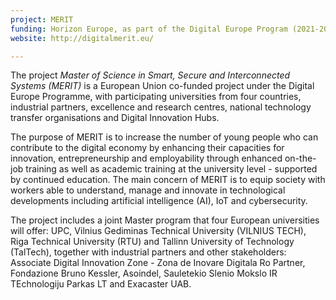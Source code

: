 ```yaml
---
project: MERIT
funding: Horizon Europe, as part of the Digital Europe Program (2021-2027)
website: http://digitalmerit.eu/

---
```

The project *Master of Science in Smart, Secure and Interconnected Systems (MERIT)* is a European Union co-funded project under the Digital Europe Programme, with participating universities from four countries, industrial partners, excellence and research centres, national technology transfer organisations and Digital Innovation Hubs. 

The purpose of MERIT is to increase the number of young people who can contribute to the digital economy by enhancing their capacities for innovation, entrepreneurship and employability through enhanced on-the-job training as well as academic training at the university level - supported by continued education. The main concern of MERIT is to equip society with workers able to understand, manage and innovate in technological developments including artificial intelligence (AI), IoT and cybersecurity.

The project includes a joint Master program that four European universities will offer: UPC, Vilnius Gediminas Technical University (VILNIUS TECH), Riga Technical University (RTU) and Tallinn University of Technology (TalTech), together with industrial partners and other stakeholders: Associate Digital Innovation Zone - Zona de Inovare Digitala Ro Partner, Fondazione Bruno Kessler, Asoindel, Sauletekio Slenio Mokslo IR TEchnologiju Parkas LT and Exacaster UAB.

<!--OpenIoT Research group contributes with its expertise, assets and laboratories  to select most promising technologies and skills  for the IoT domain for the Master program and will involve students in IoT laboratory activities.-->